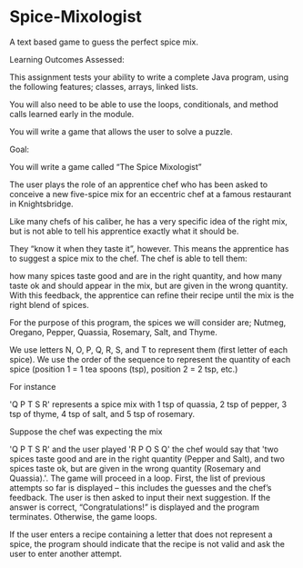 # Spice-Mixologist
A text based game to guess the perfect spice mix.


Learning Outcomes Assessed:

This assignment tests your ability to write a complete Java program, using the following features; classes,
arrays,
linked lists.

You will also need to be able to use the loops, conditionals, and method calls learned early in the module.

You will write a game that allows the user to solve a puzzle.


Goal:

You will write a game called “The Spice Mixologist”

The user plays the role of an apprentice chef who has been asked to conceive a new five-spice mix for an eccentric chef at a famous restaurant in Knightsbridge.

Like many chefs of his caliber, he has a very specific idea of the right mix, but is not able to tell his apprentice exactly what it should be.

They “know it when they taste it”, however. This means the apprentice has to suggest a spice mix to the chef. The chef is able to tell them:

how many spices taste good and are in the right quantity, and
how many taste ok and should appear in the mix, but are given in the wrong quantity.
With this feedback, the apprentice can refine their recipe until the mix is the right blend of spices.

For the purpose of this program, the spices we will consider are; Nutmeg,
Oregano,
Pepper,
Quassia,
Rosemary,
Salt, and
Thyme.

We use letters N, O, P, Q, R, S, and T to represent them (first letter of each spice). We use the order of the sequence to represent the quantity of each spice (position 1 = 1 tea spoons (tsp), position 2 = 2 tsp, etc.)

For instance 

'Q P T S R'
represents a spice mix with 1 tsp of quassia, 2 tsp of pepper, 3 tsp of thyme, 4 tsp of salt, and 5 tsp of rosemary.

Suppose the chef was expecting the mix 

'Q P T S R'
and  the user played
'R P O S Q'
the chef would say that
'two spices taste good and are in the right quantity (Pepper and Salt), and
two spices taste ok, but are given in the wrong quantity (Rosemary and Quassia).'.
The game will proceed in a loop. First, the list of previous attempts so far is displayed – this includes the guesses and the chef’s feedback. The user is then asked to input their next suggestion. If the answer is correct, “Congratulations!” is displayed and the program terminates. Otherwise, the game loops.

If the user enters a recipe containing a letter that does not represent a spice, the program should indicate that the recipe is not valid and ask the user to enter another attempt.
